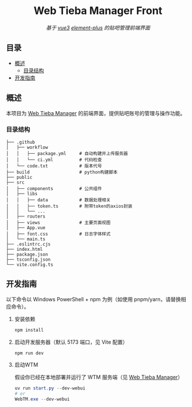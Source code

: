 
<div align="center">

# Web Tieba Manager Front

_基于 [vue3](https://vuejs.org/) [element-plus](https://element-plus.org/) 的贴吧管理前端界面_

</div>

## 目录

- [概述](#概述)
  - [目录结构](#目录结构)
- [开发指南](#开发指南)

## 概述

本项目为 [Web Tieba Manager](https://github.com/TiebaMeow/WebTiebaManager) 的前端界面，提供贴吧账号的管理与操作功能。

### 目录结构

```text
├── .github
│   ├── workflow
│   │   ├── package.yml     # 自动构建并上传服务器
│   │   └── ci.yml          # 代码检查
│   └── code.txt            # 版本代号
├── build                   # python构建脚本
├── public
├── src
│   ├── components          # 公共组件
│   ├── libs
│   │   ├── data            # 数据处理相关
│   │   ├── token.ts        # 附带token的axios封装
│   │   └── ...
│   ├── routers
│   ├── views               # 主要页面视图
│   ├── App.vue
│   ├── font.css            # 日志字体样式
│   └── main.ts
├── .eslintrc.cjs
├── index.html
├── package.json
├── tsconfig.json
└── vite.config.ts
```

## 开发指南

以下命令以 Windows PowerShell + npm 为例（如使用 pnpm/yarn，请替换相应命令）。

1. 安装依赖

    ```powershell
    npm install
    ```

2. 启动开发服务器（默认 5173 端口，见 Vite 配置）

    ```powershell
    npm run dev
    ```

3. 启动WTM

    假设你已经在本地部署并运行了 WTM 服务端（见 [Web Tieba Manager](https://github.com/TiebaMeow/WebTiebaManager)）

    ```powershell
    uv run start.py --dev-webui
    # or
    WebTM.exe --dev-webui
    ```
